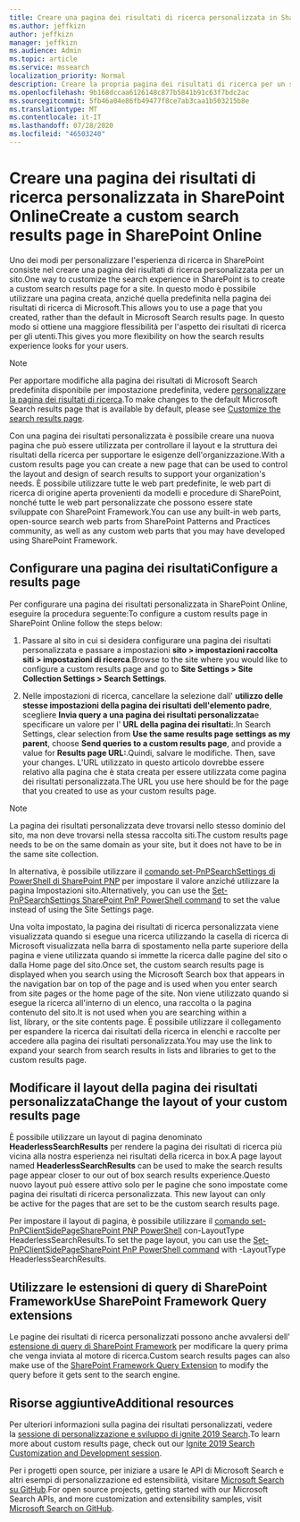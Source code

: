 ```yaml
---
title: Creare una pagina dei risultati di ricerca personalizzata in SharePoint Online
ms.author: jeffkizn
author: jeffkizn
manager: jeffkizn
ms.audience: Admin
ms.topic: article
ms.service: mssearch
localization_priority: Normal
description: Creare la propria pagina dei risultati di ricerca per un sito di SharePoint Online
ms.openlocfilehash: 9b168dccaa6126148c877b5841b91c63f7bdc2ac
ms.sourcegitcommit: 5fb46a04e86fb49477f8ce7ab3caa1b503215b8e
ms.translationtype: MT
ms.contentlocale: it-IT
ms.lasthandoff: 07/28/2020
ms.locfileid: "46503240"
---
```

# <a name="create-a-custom-search-results-page-in-sharepoint-online"></a><span data-ttu-id="3b929-103">Creare una pagina dei risultati di ricerca personalizzata in SharePoint Online</span><span class="sxs-lookup"><span data-stu-id="3b929-103">Create a custom search results page in SharePoint Online</span></span>

<span data-ttu-id="3b929-104">Uno dei modi per personalizzare l'esperienza di ricerca in SharePoint consiste nel creare una pagina dei risultati di ricerca personalizzata per un sito.</span><span class="sxs-lookup"><span data-stu-id="3b929-104">One way to customize the search experience in SharePoint is to create a custom search results page for a site.</span></span> <span data-ttu-id="3b929-105">In questo modo è possibile utilizzare una pagina creata, anziché quella predefinita nella pagina dei risultati di ricerca di Microsoft.</span><span class="sxs-lookup"><span data-stu-id="3b929-105">This allows you to use a page that you created, rather than the default in Microsoft Search results page.</span></span> <span data-ttu-id="3b929-106">In questo modo si ottiene una maggiore flessibilità per l'aspetto dei risultati di ricerca per gli utenti.</span><span class="sxs-lookup"><span data-stu-id="3b929-106">This gives you more flexibility on how the search results experience looks for your users.</span></span>

>[!NOTE]
> <span data-ttu-id="3b929-107">Per apportare modifiche alla pagina dei risultati di Microsoft Search predefinita disponibile per impostazione predefinita, vedere [personalizzare la pagina dei risultati di ricerca](customize-search-page.md).</span><span class="sxs-lookup"><span data-stu-id="3b929-107">To make changes to the default Microsoft Search results page that is available by default, please see [Customize the search results page](customize-search-page.md).</span></span>

<span data-ttu-id="3b929-108">Con una pagina dei risultati personalizzata è possibile creare una nuova pagina che può essere utilizzata per controllare il layout e la struttura dei risultati della ricerca per supportare le esigenze dell'organizzazione.</span><span class="sxs-lookup"><span data-stu-id="3b929-108">With a custom results page you can create a new page that can be used to control the layout and design of search results to support your organization's needs.</span></span> <span data-ttu-id="3b929-109">È possibile utilizzare tutte le web part predefinite, le web part di ricerca di origine aperta provenienti da modelli e procedure di SharePoint, nonché tutte le web part personalizzate che possono essere state sviluppate con SharePoint Framework.</span><span class="sxs-lookup"><span data-stu-id="3b929-109">You can use any built-in web parts, open-source search web parts from SharePoint Patterns and Practices community, as well as any custom web parts that you may have developed using SharePoint Framework.</span></span>

## <a name="configure-a-results-page"></a><span data-ttu-id="3b929-110">Configurare una pagina dei risultati</span><span class="sxs-lookup"><span data-stu-id="3b929-110">Configure a results page</span></span>

<span data-ttu-id="3b929-111">Per configurare una pagina dei risultati personalizzata in SharePoint Online, eseguire la procedura seguente:</span><span class="sxs-lookup"><span data-stu-id="3b929-111">To configure a custom results page in SharePoint Online follow the steps below:</span></span>

1. <span data-ttu-id="3b929-112">Passare al sito in cui si desidera configurare una pagina dei risultati personalizzata e passare a impostazioni **sito > impostazioni raccolta siti > impostazioni di ricerca**.</span><span class="sxs-lookup"><span data-stu-id="3b929-112">Browse to the site where you would like to configure a custom results page and go to **Site Settings > Site Collection Settings > Search Settings**.</span></span>

2. <span data-ttu-id="3b929-113">Nelle impostazioni di ricerca, cancellare la selezione dall' **utilizzo delle stesse impostazioni della pagina dei risultati dell'elemento padre**, scegliere **Invia query a una pagina dei risultati personalizzata**e specificare un valore per l' **URL della pagina dei risultati:**.</span><span class="sxs-lookup"><span data-stu-id="3b929-113">In Search Settings, clear selection from **Use the same results page settings as my parent**, choose **Send queries to a custom results page**, and provide a value for **Results page URL:**.</span></span><span data-ttu-id="3b929-114">Quindi, salvare le modifiche.</span><span class="sxs-lookup"><span data-stu-id="3b929-114"> Then, save your changes.</span></span> <span data-ttu-id="3b929-115">L'URL utilizzato in questo articolo dovrebbe essere relativo alla pagina che è stata creata per essere utilizzata come pagina dei risultati personalizzata.</span><span class="sxs-lookup"><span data-stu-id="3b929-115">The URL you use here should be for the page that you created to use as your custom results page.</span></span>

>[!NOTE]
> <span data-ttu-id="3b929-116">La pagina dei risultati personalizzata deve trovarsi nello stesso dominio del sito, ma non deve trovarsi nella stessa raccolta siti.</span><span class="sxs-lookup"><span data-stu-id="3b929-116">The custom results page needs to be on the same domain as your site, but it does not have to be in the same site collection.</span></span>  

<span data-ttu-id="3b929-117">In alternativa, è possibile utilizzare il [comando set-PnPSearchSettings di PowerShell di SharePoint PNP](https://docs.microsoft.com/powershell/module/sharepoint-pnp/set-pnpsearchsettings?view=sharepoint-ps) per impostare il valore anziché utilizzare la pagina Impostazioni sito.</span><span class="sxs-lookup"><span data-stu-id="3b929-117">Alternatively, you can use the [Set-PnPSearchSettings SharePoint PnP PowerShell command](https://docs.microsoft.com/powershell/module/sharepoint-pnp/set-pnpsearchsettings?view=sharepoint-ps) to set the value instead of using the Site Settings page.</span></span>

<span data-ttu-id="3b929-118">Una volta impostato, la pagina dei risultati di ricerca personalizzata viene visualizzata quando si esegue una ricerca utilizzando la casella di ricerca di Microsoft visualizzata nella barra di spostamento nella parte superiore della pagina e viene utilizzata quando si immette la ricerca dalle pagine del sito o dalla Home page del sito.</span><span class="sxs-lookup"><span data-stu-id="3b929-118">Once set, the custom search results page is displayed when you search using the Microsoft Search box that appears in the navigation bar on top of the page and is used when you enter search from site pages or the home page of the site.</span></span> <span data-ttu-id="3b929-119">Non viene utilizzato quando si esegue la ricerca all'interno di un elenco, una raccolta o la pagina contenuto del sito.</span><span class="sxs-lookup"><span data-stu-id="3b929-119">It is not used when you are searching within a list, library, or the site contents page.</span></span> <span data-ttu-id="3b929-120">È possibile utilizzare il collegamento per espandere la ricerca dai risultati della ricerca in elenchi e raccolte per accedere alla pagina dei risultati personalizzata.</span><span class="sxs-lookup"><span data-stu-id="3b929-120">You may use the link to expand your search from search results in lists and libraries to get to the custom results page.</span></span>

## <a name="change-the-layout-of-your-custom-results-page"></a><span data-ttu-id="3b929-121">Modificare il layout della pagina dei risultati personalizzata</span><span class="sxs-lookup"><span data-stu-id="3b929-121">Change the layout of your custom results page</span></span>

<span data-ttu-id="3b929-122">È possibile utilizzare un layout di pagina denominato **HeaderlessSearchResults** per rendere la pagina dei risultati di ricerca più vicina alla nostra esperienza nei risultati della ricerca in box.</span><span class="sxs-lookup"><span data-stu-id="3b929-122">A page layout named **HeaderlessSearchResults** can be used to make the search results page appear closer to our out of box search results experience.</span></span><span data-ttu-id="3b929-123">Questo nuovo layout può essere attivo solo per le pagine che sono impostate come pagina dei risultati di ricerca personalizzata.</span><span class="sxs-lookup"><span data-stu-id="3b929-123"> This new layout can only be active for the pages that are set to be the custom search results page.</span></span>

<span data-ttu-id="3b929-124">Per impostare il layout di pagina, è possibile utilizzare il [comando set-PnPClientSidePageSharePoint PNP PowerShell](https://docs.microsoft.com/powershell/module/sharepoint-pnp/set-pnpclientsidepage?view=sharepoint-ps) con-LayoutType HeaderlessSearchResults.</span><span class="sxs-lookup"><span data-stu-id="3b929-124">To set the page layout, you can use the [Set-PnPClientSidePageSharePoint PnP PowerShell command](https://docs.microsoft.com/powershell/module/sharepoint-pnp/set-pnpclientsidepage?view=sharepoint-ps) with -LayoutType HeaderlessSearchResults.</span></span>

## <a name="use-sharepoint-framework-query-extensions"></a><span data-ttu-id="3b929-125">Utilizzare le estensioni di query di SharePoint Framework</span><span class="sxs-lookup"><span data-stu-id="3b929-125">Use SharePoint Framework Query extensions</span></span>

<span data-ttu-id="3b929-126">Le pagine dei risultati di ricerca personalizzati possono anche avvalersi dell' [estensione di query di SharePoint Framework](https://docs.microsoft.com/sharepoint/dev/spfx/building-search-extensions) per modificare la query prima che venga inviata al motore di ricerca.</span><span class="sxs-lookup"><span data-stu-id="3b929-126">Custom search results pages can also make use of the [SharePoint Framework Query Extension](https://docs.microsoft.com/sharepoint/dev/spfx/building-search-extensions) to modify the query before it gets sent to the search engine.</span></span>

## <a name="additional-resources"></a><span data-ttu-id="3b929-127">Risorse aggiuntive</span><span class="sxs-lookup"><span data-stu-id="3b929-127">Additional resources</span></span>

<span data-ttu-id="3b929-128">Per ulteriori informazioni sulla pagina dei risultati personalizzati, vedere la [sessione di personalizzazione e sviluppo di ignite 2019 Search](https://myignite.techcommunity.microsoft.com/sessions/85238?source=sessions).</span><span class="sxs-lookup"><span data-stu-id="3b929-128">To learn more about custom results page, check out our [Ignite 2019 Search Customization and Development session](https://myignite.techcommunity.microsoft.com/sessions/85238?source=sessions).</span></span>

<span data-ttu-id="3b929-129">Per i progetti open source, per iniziare a usare le API di Microsoft Search e altri esempi di personalizzazione ed estensibilità, visitare [Microsoft Search su GitHub](https://github.com/microsoft-search).</span><span class="sxs-lookup"><span data-stu-id="3b929-129">For open source projects, getting started with our Microsoft Search APIs, and more customization and extensibility samples, visit [Microsoft Search on GitHub](https://github.com/microsoft-search).</span></span>

